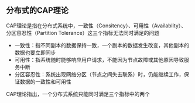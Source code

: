 ## 分布式的CAP理论

CAP理论是指在分布式系统中，一致性（Consitency）、可用性（Availablity）、分区容忍性（Partition Tolerance）这三个指标无法同时满足的问题

- 一致性：指不同副本的数据保持一致，一个副本的数据发生改变，其他副本的数据也要立即同步
- 可用性：指系统随时能够响应用户请求，不能因为节点故障或其他原因导致服务中断
- 分区容忍性：系统出现网络分区（节点之间失去联系）时，仍能继续工作，保证数据的一致性和可用性

CAP理论指出，一个分布式系统只能同时满足三个指标中的两个
